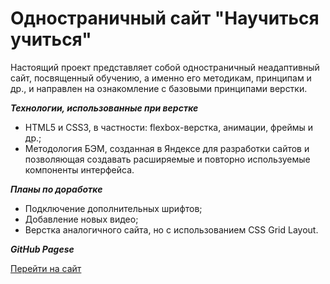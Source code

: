 # Одностраничный сайт "Научиться учиться"
Настоящий проект представляет собой одностраничный неадаптивный сайт, посвященный обучению, а именно его методикам, принципам и др., и направлен на ознакомление с базовыми принципами верстки.

***Технологии, использованные при верстке***

- HTML5 и CSS3, в частности: flexbox-верстка, анимации, фреймы и др.;
- Методология БЭМ, созданная в Яндексе для разработки сайтов и позволяющая создавать расширяемые и повторно используемые компоненты интерфейса.

***Планы по доработке***

- Подключение дополнительных шрифтов;
- Добавление новых видео;
- Верстка аналогичного сайта, но с использованием CSS Grid Layout.

***GitHub Pagesе***

[Перейти на сайт](https://vkrasnova.github.io/how-to-learn/ "Научиться учиться")
